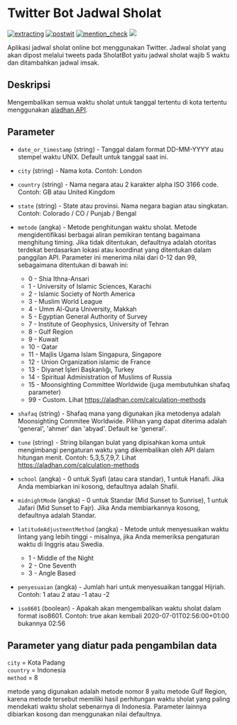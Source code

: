 # Twitter Bot Jadwal Sholat 

[![extracting](https://github.com/sta562/jadwalsholat/actions/workflows/prayers-api.yml/badge.svg)](https://github.com/sta562/jadwalsholat/actions/workflows/prayers-api.yml) [![postwit](https://github.com/sta562/jadwalsholat/actions/workflows/prayers-post.yml/badge.svg)](https://github.com/sta562/jadwalsholat/actions/workflows/prayers-post.yml) [![mention_check](https://github.com/sta562/jadwalsholat/actions/workflows/prayers-reply.yml/badge.svg)](https://github.com/sta562/jadwalsholat/actions/workflows/prayers-reply.yml) [![](https://img.shields.io/badge/Twitter-@SholatBot-white?style=flat&labelColor=blue&logo=Twitter&logoColor=white)](https://twitter.com/SholatBot)

Aplikasi jadwal sholat online bot menggunakan Twitter. Jadwal sholat yang akan dipost melalui tweets pada SholatBot yaitu jadwal sholat wajib 5 waktu dan ditambahkan jadwal imsak. 

## Deskripsi

Mengembalikan semua waktu sholat untuk tanggal tertentu di kota tertentu menggunakan [aladhan API](https://aladhan.com/prayer-times-api).

## Parameter

- `date_or_timestamp` (string) - Tanggal dalam format DD-MM-YYYY atau stempel waktu UNIX. Default untuk tanggal saat ini.
- `city` (string) - Nama kota. Contoh: London
- `country` (string) - Nama negara atau 2 karakter alpha ISO 3166 code. Contoh: GB atau United Kingdom
- `state` (string) - State atau provinsi. Nama negara bagian atau singkatan. Contoh: Colorado / CO / Punjab / Bengal
- `metode` (angka) - Metode penghitungan waktu sholat. Metode mengidentifikasi berbagai aliran pemikiran tentang bagaimana menghitung timing. Jika tidak ditentukan, defaultnya adalah otoritas terdekat berdasarkan lokasi atau koordinat yang ditentukan dalam panggilan API. Parameter ini menerima nilai dari 0-12 dan 99, sebagaimana ditentukan di bawah ini:

    * 0 - Shia Ithna-Ansari
    * 1 - University of Islamic Sciences, Karachi
    * 2 - Islamic Society of North America
    * 3 - Muslim World League
    * 4 - Umm Al-Qura University, Makkah
    * 5 - Egyptian General Authority of Survey
    * 7 - Institute of Geophysics, University of Tehran
    * 8 - Gulf Region
    * 9 - Kuwait
    * 10 - Qatar
    * 11 - Majlis Ugama Islam Singapura, Singapore
    * 12 - Union Organization islamic de France
    * 13 - Diyanet İşleri Başkanlığı, Turkey
    * 14 - Spiritual Administration of Muslims of Russia
    * 15 - Moonsighting Committee Worldwide (juga membutuhkan shafaq parameter)
    * 99 - Custom. Lihat https://aladhan.com/calculation-methods

- `shafaq` (string) - Shafaq mana yang digunakan jika metodenya adalah Moonsighting Commitee Worldwide. Pilihan yang dapat diterima adalah 'general', 'ahmer' dan 'abyad'. Default ke 'general'.
- `tune` (string) - String bilangan bulat yang dipisahkan koma untuk mengimbangi pengaturan waktu yang dikembalikan oleh API dalam hitungan menit. Contoh: 5,3,5,7,9,7. Lihat https://aladhan.com/calculation-methods
- `school` (angka) - 0 untuk Syafi (atau cara standar), 1 untuk Hanafi. Jika Anda membiarkan ini kosong, defaultnya adalah Shafii.
- `midnightMode` (angka) - 0 untuk Standar (Mid Sunset to Sunrise), 1 untuk Jafari (Mid Sunset to Fajr). Jika Anda membiarkannya kosong, defaultnya adalah Standar.
- `latitudeAdjustmentMethod` (angka) - Metode untuk menyesuaikan waktu lintang yang lebih tinggi - misalnya, jika Anda memeriksa pengaturan waktu di Inggris atau Swedia.

    * 1 - Middle of the Night
    * 2 - One Seventh
    * 3 - Angle Based


- `penyesuaian` (angka) - Jumlah hari untuk menyesuaikan tanggal Hijriah. Contoh: 1 atau 2 atau -1 atau -2
- `iso8601` (boolean) - Apakah akan mengembalikan waktu sholat dalam format iso8601. Contoh: true akan kembali 2020-07-01T02:56:00+01:00 bukannya 02:56

## Parameter yang diatur pada pengambilan data

`city` = Kota Padang \
`country` = Indonesia \
`method` = 8 

metode yang digunakan adalah metode nomor 8 yaitu metode Gulf Region, karena metode tersebut memiliki hasil perhitungan waktu sholat yang paling mendekati waktu sholat sebenarnya di Indonesia.
Parameter lainnya dibiarkan kosong dan menggunakan nilai defaultnya.
